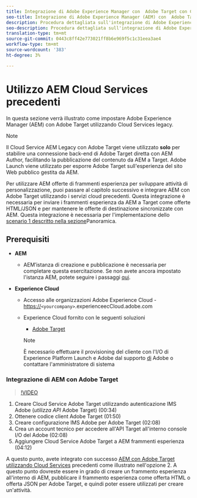 ```yaml
---
title: Integrazione di Adobe Experience Manager con  Adobe Target con Cloud Services
seo-title: Integrazione di Adobe Experience Manager (AEM) con  Adobe Target con Cloud Services precedenti
description: Procedura dettagliata sull'integrazione di Adobe Experience Manager (AEM) con  Adobe Target con AEM Cloud Service
seo-description: Procedura dettagliata sull'integrazione di Adobe Experience Manager (AEM) con  Adobe Target con AEM Cloud Service
translation-type: tm+mt
source-git-commit: 0443c8ff42e773021ff8b6e969f5c1c31eea3ae4
workflow-type: tm+mt
source-wordcount: '383'
ht-degree: 3%

---
```



# Utilizzo AEM Cloud Services precedenti

In questa sezione verrà illustrato come impostare Adobe Experience Manager (AEM) con  Adobe Target utilizzando Cloud Services legacy.

>[!NOTE]
>
> Il Cloud Service AEM Legacy con  Adobe Target viene utilizzato **solo** per stabilire una connessione back-end di Adobe Target diretta con AEM Author, facilitando la pubblicazione del contenuto da AEM a Target.  Adobe Launch viene utilizzato per esporre  Adobe Target sull&#39;esperienza del sito Web pubblico gestita da AEM.

Per utilizzare AEM offerte di frammenti esperienza per sviluppare attività di personalizzazione, puoi passare al capitolo successivo e integrare AEM con  Adobe Target utilizzando i servizi cloud precedenti. Questa integrazione è necessaria per inviare i frammenti esperienza da AEM a Target come offerte HTML/JSON e per mantenere le offerte di destinazione sincronizzate con AEM. Questa integrazione è necessaria per l&#39;implementazione dello [scenario 1 descritto nella sezione](./overview.md#personalization-using-aem-experience-fragment)Panoramica.

## Prerequisiti

* **AEM**

   * AEM’istanza di creazione e pubblicazione è necessaria per completare questa esercitazione. Se non avete ancora impostato l&#39;istanza AEM, potete seguire i passaggi [qui](./implementation.md#set-up-aem).

* **Experience Cloud**
   * Accesso alle organizzazioni Adobe Experience Cloud - <https://>`<yourcompany>`.experienceecCloud.adobe.com
   *  Experience Cloud fornito con le seguenti soluzioni
      * [Adobe Target](https://experiencecloud.adobe.com)

      >[!NOTE]
      >
      > È necessario effettuare il provisioning del cliente con l&#39;I/O di Experience Platform Launch e  Adobe dal supporto [di](https://helpx.adobe.com/it/contact/enterprise-support.ec.html) Adobe o contattare l&#39;amministratore di sistema



### Integrazione di AEM con  Adobe Target

>[!VIDEO](https://video.tv.adobe.com/v/28428?quality=12&learn=on)

1. Creare  Cloud Service Adobe Target utilizzando  autenticazione IMS Adobe (*utilizza  API* Adobe Target) (00:34)
2. Ottenere  codice client Adobe Target (01:50)
3. Creare  configurazione IMS Adobe per  Adobe Target (02:08)
4. Crea un account tecnico per accedere all&#39;API Target all&#39;interno  console I/O del Adobe (02:08)
5. Aggiungere  Cloud Service Adobe Target a AEM frammenti esperienza (04:12)

A questo punto, avete integrato con successo [AEM con  Adobe Target utilizzando Cloud Services](./using-aem-cloud-services.md#integrating-aem-target-options) precedenti come illustrato nell&#39;opzione 2. A questo punto dovreste essere in grado di creare un frammento esperienza all&#39;interno di AEM, pubblicare il frammento esperienza come offerta HTML o offerta JSON per  Adobe Target, e quindi poter essere utilizzati per creare un&#39;attività.
